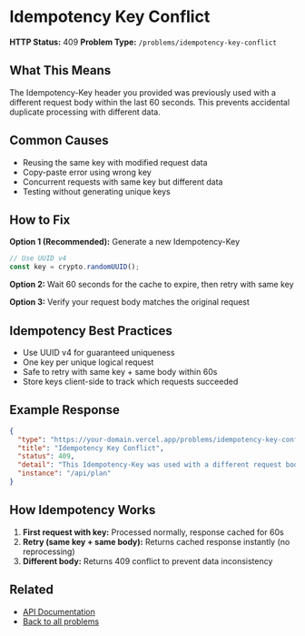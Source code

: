 # Idempotency Key Conflict

**HTTP Status:** 409
**Problem Type:** `/problems/idempotency-key-conflict`

## What This Means

The Idempotency-Key header you provided was previously used with a different request body within the last 60 seconds. This prevents accidental duplicate processing with different data.

## Common Causes

- Reusing the same key with modified request data
- Copy-paste error using wrong key
- Concurrent requests with same key but different data
- Testing without generating unique keys

## How to Fix

**Option 1 (Recommended):** Generate a new Idempotency-Key
```javascript
// Use UUID v4
const key = crypto.randomUUID();
```

**Option 2:** Wait 60 seconds for the cache to expire, then retry with same key

**Option 3:** Verify your request body matches the original request

## Idempotency Best Practices

- Use UUID v4 for guaranteed uniqueness
- One key per unique logical request
- Safe to retry with same key + same body within 60s
- Store keys client-side to track which requests succeeded

## Example Response

```json
{
  "type": "https://your-domain.vercel.app/problems/idempotency-key-conflict",
  "title": "Idempotency Key Conflict",
  "status": 409,
  "detail": "This Idempotency-Key was used with a different request body. Use a new key or wait 60 seconds.",
  "instance": "/api/plan"
}
```

## How Idempotency Works

1. **First request with key:** Processed normally, response cached for 60s
2. **Retry (same key + same body):** Returns cached response instantly (no reprocessing)
3. **Different body:** Returns 409 conflict to prevent data inconsistency

## Related

- [API Documentation](/docs)
- [Back to all problems](/problems)